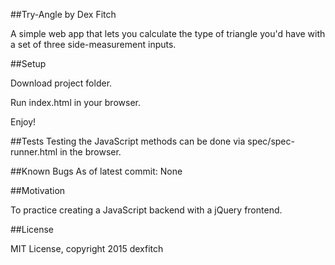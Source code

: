 ##Try-Angle
by Dex Fitch

A simple web app that lets you calculate the type of triangle you'd have with a set of three side-measurement inputs.

##Setup

Download project folder.

Run index.html in your browser.

Enjoy!

##Tests
Testing the JavaScript methods can be done via spec/spec-runner.html in the browser.

##Known Bugs
As of latest commit: None

##Motivation

To practice creating a JavaScript backend with a jQuery frontend.

##License

MIT License, copyright 2015 dexfitch
